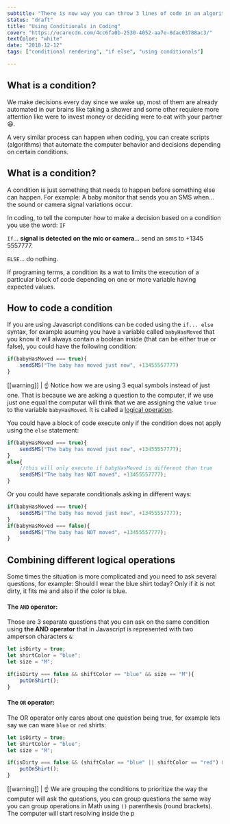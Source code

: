 ```yaml
---
subtitle: "There is now way you can throw 3 lines of code in an algorithm without have to include a conditional. It's time to guide the computer on how to make decisions!"
status: "draft"
title: "Using Conditionals in Coding"
cover: "https://ucarecdn.com/4cc6fa0b-2530-4052-aa7e-8dac03788ac3/"
textColor: "white"
date: "2018-12-12"
tags: ["conditional rendering", "if else", "using conditionals"]

---
```


## What is a condition?

We make decisions every day since we wake up, most of them are already automated in our brains like taking a shower and some other requiere more attention like were to invest money or deciding were to eat with your partner :smile:.

A very similar process can happen when coding, you can create scripts (algorithms) that automate the computer behavior and decisions depending on certain conditions.

## What is a condition?

A condition is just something that needs to happen before something else can happen. For example: A baby monitor that sends you an SMS when... the sound or camera signal variations occur.

In coding, to tell the computer how to make a decision based on a condition you use the word: `IF`

`If`... 
**signal is detected on the mic or camera**... 
send an sms to +1345 5557777.

`ELSE`... do nothing.

If programing terms, a condition its a wat to limits the execution of a particular block of code depending on one or more variable having expected values.

## How to code a condition

If you are using Javascript conditions can be coded using the `if... else` syntax, for example asuming you have a variable called `babyHasMoved` that you know it will always contain a boolean inside (that can be either true or false), you could have the following condition:
```js
if(babyHasMoved === true){
	sendSMS("The baby has moved just now", +13455557777)
}
```  
[[warning]]
| :point_up: Notice how we are using 3 equal symbols instead of just one. That is because we are asking a question to the computer, if we use just one equal the computar will think that we are assigning the value `true` to the variable `babyHasMoved`. It is called a [logical operation](https://www.youtube.com/watch?v=mbT7sSmVUS8).

You could have a block of code execute only if the condition does not apply using the `else` statement:
```js
if(babyHasMoved === true){
	sendSMS("The baby has moved just now", +13455557777);
}
else{
	//this will only execute if babyHasMoved is different than true 
	sendSMS("The baby has NOT moved", +13455557777);
}
``` 

Or you could have separate conditionals asking in different ways:
```js
if(babyHasMoved === true){
	sendSMS("The baby has moved just now", +13455557777);
}
if(babyHasMoved === false){
	sendSMS("The baby has NOT moved", +13455557777);
}
```

## Combining different logical operations

Some times the situation is more complicated and you need to ask several questions, for example: Should I wear the blue shirt today? Only if it is not dirty, it fits me and also if the color is blue.

#### The `AND` operator:

Those are 3 separate questions that you can ask on the same condition using **the AND operator** that in Javascript is represented with two amperson characters `&`:

```js
let isDirty = true;
let shirtColor = "blue";
let size = "M";

if(isDirty === false && shiftColor == "blue" && size == "M"){
	putOnShirt();
}
```

#### The `OR` operator:

The OR operator only cares about one question being true, for example lets say we can ware `blue` or `red` shirts:

```js
let isDirty = true;
let shirtColor = "blue";
let size = "M";

if(isDirty === false && (shiftColor == "blue" || shiftColor == "red") && size == "M"){
	putOnShirt();
}
```
[[warning]]
| :point_up: We are grouping the conditions to prioritize the way the computer will ask the questions, you can group questions the same way you can group operations in Math using `()` parenthesis (round brackets).  The computer will start resolving inside the p
<!--stackedit_data:
eyJoaXN0b3J5IjpbLTEyMjMyNjAyMDAsMTY0ODE1NDkyNywtMj
IxMDkyNTk3LC0xMDAzMjc1MzgwLC02ODkzMzAyNzQsMjA5ODg2
NzI3OCwxMjM4NjkwMTQ2LC0xNjM1MDQ3MjkzLC0xMjI3MjY2Mz
cwLDczMDk5ODExNl19
-->